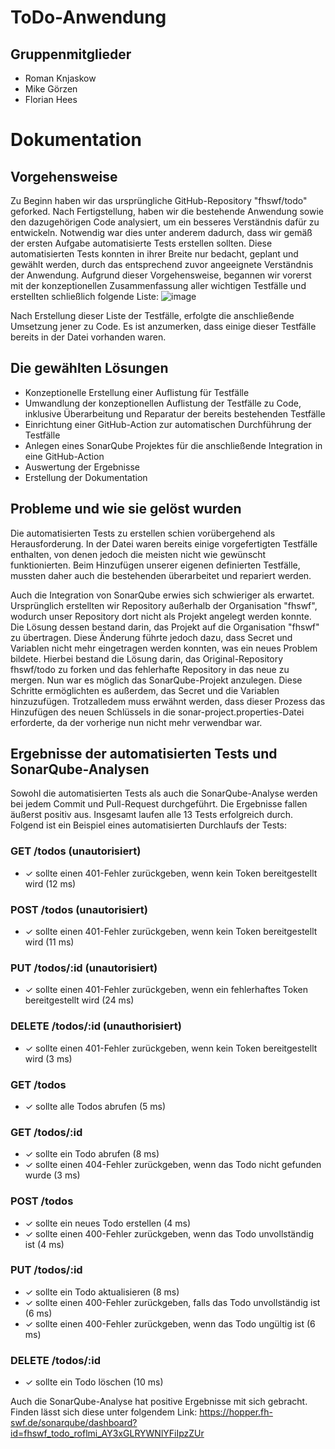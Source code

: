 # ToDo-Anwendung

## Gruppenmitglieder
- Roman Knjaskow
- Mike Görzen
- Florian Hees

# Dokumentation

## Vorgehensweise
Zu Beginn haben wir das ursprüngliche GitHub-Repository "fhswf/todo" geforked. Nach Fertigstellung, haben wir die bestehende Anwendung sowie den dazugehörigen Code analysiert, um ein besseres Verständnis dafür zu entwickeln. Notwendig war dies unter anderem dadurch, dass wir gemäß der ersten Aufgabe automatisierte Tests erstellen sollten. Diese automatisierten Tests konnten in ihrer Breite nur bedacht, geplant und gewählt werden, durch das entsprechend zuvor angeeignete Verständnis der Anwendung. Aufgrund dieser Vorgehensweise, begannen wir vorerst mit der konzeptionellen Zusammenfassung aller wichtigen Testfälle und erstellten schließlich folgende Liste:
![image](https://github.com/fhswf/todo_roflme/assets/60848726/9281c3c1-5d29-4169-b46d-f89f5a1d59df)

Nach Erstellung dieser Liste der Testfälle, erfolgte die anschließende Umsetzung jener zu Code. Es ist anzumerken, dass einige dieser Testfälle bereits in der Datei vorhanden waren.

## Die gewählten Lösungen
- Konzeptionelle Erstellung einer Auflistung für Testfälle
- Umwandlung der konzeptionellen Auflistung der Testfälle zu Code, inklusive Überarbeitung und Reparatur der bereits bestehenden Testfälle
- Einrichtung einer GitHub-Action zur automatischen Durchführung der Testfälle
- Anlegen eines SonarQube Projektes für die anschließende Integration in eine GitHub-Action
- Auswertung der Ergebnisse
- Erstellung der Dokumentation

## Probleme und wie sie gelöst wurden
Die automatisierten Tests zu erstellen schien vorübergehend als Herausforderung. In der Datei waren bereits einige vorgefertigten Testfälle enthalten, von denen jedoch die meisten nicht wie gewünscht funktionierten. Beim Hinzufügen unserer eigenen definierten Testfälle, mussten daher auch die bestehenden überarbeitet und repariert werden. 

Auch die Integration von SonarQube erwies sich schwieriger als erwartet. Ursprünglich erstellten wir Repository außerhalb der Organisation "fhswf", wodurch unser Repository dort nicht als Projekt angelegt werden konnte. Die Lösung dessen bestand darin, das Projekt auf die Organisation "fhswf" zu übertragen. Diese Änderung führte jedoch dazu, dass Secret und Variablen nicht mehr eingetragen werden konnten, was ein neues Problem bildete. Hierbei bestand die Lösung darin, das Original-Repository fhswf/todo zu forken und das fehlerhafte Repository in das neue zu mergen. Nun war es möglich das SonarQube-Projekt anzulegen. Diese Schritte ermöglichten es außerdem, das Secret und die Variablen hinzuzufügen. Trotzalledem muss erwähnt werden, dass dieser Prozess das Hinzufügen des neuen Schlüssels in die sonar-project.properties-Datei erforderte, da der vorherige nun nicht mehr verwendbar war.

## Ergebnisse der automatisierten Tests und SonarQube-Analysen
Sowohl die automatisierten Tests als auch die SonarQube-Analyse werden bei jedem Commit und Pull-Request durchgeführt. Die Ergebnisse fallen äußerst positiv aus. Insgesamt laufen alle 13 Tests erfolgreich durch. Folgend ist ein Beispiel eines automatisierten Durchlaufs der Tests:

### GET /todos (unautorisiert)
- ✓ sollte einen 401-Fehler zurückgeben, wenn kein Token bereitgestellt wird (12 ms)
### POST /todos (unautorisiert)
- ✓ sollte einen 401-Fehler zurückgeben, wenn kein Token bereitgestellt wird (11 ms)
### PUT /todos/:id (unautorisiert)
- ✓ sollte einen 401-Fehler zurückgeben, wenn ein fehlerhaftes Token bereitgestellt wird (24 ms)
### DELETE /todos/:id (unauthorisiert)
- ✓ sollte einen 401-Fehler zurückgeben, wenn kein Token bereitgestellt wird (3 ms)
### GET /todos
- ✓ sollte alle Todos abrufen (5 ms)
### GET /todos/:id
- ✓ sollte ein Todo abrufen (8 ms)
- ✓ sollte einen 404-Fehler zurückgeben, wenn das Todo nicht gefunden wurde (3 ms)
### POST /todos
- ✓ sollte ein neues Todo erstellen (4 ms)
- ✓ sollte einen 400-Fehler zurückgeben, wenn das Todo unvollständig ist (4 ms)
### PUT /todos/:id
- ✓ sollte ein Todo aktualisieren (8 ms)
- ✓ sollte einen 400-Fehler zurückgeben, falls das Todo unvollständig ist (6 ms)
- ✓ sollte einen 400-Fehler zurückgeben, wenn das Todo ungültig ist (6 ms)
### DELETE /todos/:id
- ✓ sollte ein Todo löschen (10 ms)

Auch die SonarQube-Analyse hat positive Ergebnisse mit sich gebracht. Finden lässt sich diese unter folgendem Link:
https://hopper.fh-swf.de/sonarqube/dashboard?id=fhswf_todo_roflmi_AY3xGLRYWNlYFiIpzZUr
